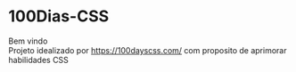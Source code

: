 # 100Dias-CSS
Bem vindo</br>
Projeto idealizado por https://100dayscss.com/ com proposito de aprimorar habilidades CSS
